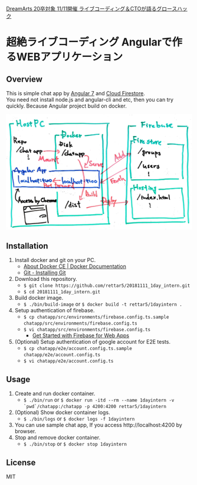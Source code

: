 [DreamArts 20卒対象 11/11開催 ライブコーディング＆CTOが語るグロースハック](https://www.wantedly.com/projects/249398)  

# 超絶ライブコーディング Angularで作るWEBアプリケーション
## Overview
This is simple chat app by [Angular 7](https://angular.jp/) and [Cloud Firestore](https://firebase.google.com/products/firestore/).   
You need not install node.js and angular-cli and etc, then you can try quickly. Because Angular project build on docker.  

<img src='./images/00_overview.png' />

## Installation
1. Install docker and git on your PC.
    - [About Docker CE | Docker Documentation](https://docs.docker.com/install/)
    - [Git - Installing Git](https://git-scm.com/book/ja/v1/使い始める-Gitのインストール)
1. Download this repository.
    - `$ git clone https://github.com/rettar5/20181111_1day_intern.git`
    - `$ cd 20181111_1day_intern.git`
1. Build docker image.
    - `$ ./bin/build-image` or `$ docker build -t rettar5/1dayintern .`
1. Setup authentication of firebase.
    - `$ cp chatapp/src/environments/firebase.config.ts.sample chatapp/src/environments/firebase.config.ts`
    - `$ vi chatapp/src/environments/firebase.config.ts`
        - [Get Started with Firebase for Web Apps](https://firebase.google.com/docs/web/setup?authuser=0)
1. (Optional) Setup authentication of google account for E2E tests.
    - `$ cp chatapp/e2e/account.config.ts.sample chatapp/e2e/account.config.ts`
    - `$ vi chatapp/e2e/account.config.ts`

## Usage
1. Create and run docker container.
    - `$ ./bin/run` or ```$ docker run -itd --rm --name 1dayintern -v `pwd`/chatapp:/chatapp -p 4200:4200 rettar5/1dayintern```
1. (Optional) Show docker container logs.
    - `$ ./bin/logs` or `$ docker logs -f 1dayintern`
1. You can use sample chat app, If you access http://localhost:4200 by browser.
1. Stop and remove docker container.
    - `$ ./bin/stop` or `$ docker stop 1dayintern`

## License
MIT
